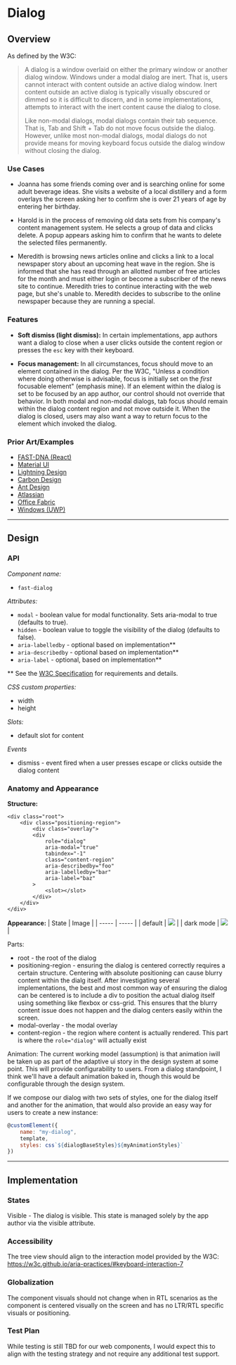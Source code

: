 # Dialog

## Overview

As defined by the W3C:
> A dialog is a window overlaid on either the primary window or another dialog window. Windows under a modal dialog are inert. That is, users cannot interact with content outside an active dialog window. Inert content outside an active dialog is typically visually obscured or dimmed so it is difficult to discern, and in some implementations, attempts to interact with the inert content cause the dialog to close.
>
> Like non-modal dialogs, modal dialogs contain their tab sequence. That is, Tab and Shift + Tab do not move focus outside the dialog. However, unlike most non-modal dialogs, modal dialogs do not provide means for moving keyboard focus outside the dialog window without closing the dialog.

### Use Cases

- Joanna has some friends coming over and is searching online for some adult beverage ideas. She visits a website of a local distillery and a form overlays the screen asking her to confirm she is over 21 years of age by entering her birthday.

- Harold is in the process of removing old data sets from his company's content management system. He selects a group of data and clicks delete. A popup appears asking him to confirm that he wants to delete the selected files permanently.

- Meredith is browsing news articles online and clicks a link to a local newspaper story about an upcoming heat wave in the region. She is informed that she has read through an allotted number of free articles for the month and must either login or become a subscriber of the news site to continue. Meredith tries to continue interacting with the web page, but she's unable to. Meredith decides to subscribe to the online newspaper because they are running a special.

### Features

- **Soft dismiss (light dismiss):** In certain implementations, app authors want a dialog to close when a user clicks outside the content region or presses the `esc` key with their keyboard.

- **Focus management:** In all circumstances, focus should move to an element contained in the dialog. Per the W3C, "Unless a condition where doing otherwise is advisable, focus is initially set on the *first* focusable element" (emphasis mine). If an element within the dialog is set to be focused by an app author, our control should not override that behavior. In both modal and non-modal dialogs, tab focus should remain within the dialog content region and not move outside it. When the dialog is closed, users may also want a way to return focus to the element which invoked the dialog.

### Prior Art/Examples
- [FAST-DNA (React)](https://explore.fast.design/components/dialog)
- [Material UI](https://material-ui.com/components/dialogs/)
- [Lightning Design](https://www.lightningdesignsystem.com/components/modals/)
- [Carbon Design](https://www.carbondesignsystem.com/components/modal/code/)
- [Ant Design](https://ant.design/components/modal/)
- [Atlassian](https://atlaskit.atlassian.com/packages/core/modal-dialog)
- [Office Fabric](https://developer.microsoft.com/en-us/fabric#/controls/web/dialog)
- [Windows (UWP)](https://docs.microsoft.com/en-us/windows/uwp/design/controls-and-patterns/dialogs-and-flyouts/dialogs)

---

## Design

### API

*Component name:*
- `fast-dialog`

*Attributes:*
- `modal` - boolean value for modal functionality. Sets aria-modal to true (defaults to true).
- `hidden` - boolean value to toggle the visibility of the dialog (defaults to false).
- `aria-labelledby` - optional based on implementation**
- `aria-describedby` - optional based on implementation**
- `aria-label` - optional, based on implementation**

** See the [W3C Specification](https://w3c.github.io/aria-practices/#dialog_roles_states_props) for requirements and details.

*CSS custom properties:*
- width
- height

*Slots:*
- default slot for content

*Events*
- dismiss - event fired when a user presses escape or clicks outside the dialog content

### Anatomy and Appearance
**Structure:**
```
<div class="root">
    <div class="positioning-region">
        <div class="overlay">
        <div
            role="dialog"
            aria-modal="true"
            tabindex="-1"
            class="content-region"
            aria-describedby="foo"
            aria-labelledby="bar"
            aria-label="baz"
        >
            <slot></slot>
        </div>
    </div>
</div>
```

**Appearance:**
| State | Image |
| ----- | ----- |
| default | ![](./images/dialog.png) |
| dark mode | ![](./images/dialog-dark.png) |

Parts:
- root - the root of the dialog
- positioning-region - ensuring the dialog is centered correctly requires a certain structure. Centering with absolute positioning can cause blurry content within the dialg itself. After investigating several implementations, the best and most common way of ensuring the dialog can be centered is to include a div to position the actual dialog itself using something like flexbox or css-grid. This ensures that the blurry content issue does not happen and the dialog centers easily within the screen.
- modal-overlay - the modal overlay
- content-region - the region where content is actually rendered. This part is where the `role="dialog"` will actually exist

Animation:
The current working model (assumption) is that animation iwill be taken up as part of the adaptive ui story in the design system at some point. This will provide configurability to users. From a dialog standpoint, I think we'll have a default animation baked in, though this would be configurable through the design system.

If we compose our dialog with two sets of styles, one for the dialog itself and another for the animation, that would also provide an easy way for users to create a new instance:

```js
@customElement({
    name: "my-dialog",
    template,
    styles: css`${dialogBaseStyles}${myAnimationStyles}`
})
```
---

## Implementation

### States

Visible - The dialog is visible. This state is managed solely by the app author via the visible attribute.

### Accessibility

The tree view should align to the interaction model provided by the W3C: https://w3c.github.io/aria-practices/#keyboard-interaction-7

### Globalization

The component visuals should not change when in RTL scenarios as the component is centered visually on the screen and has no LTR/RTL specific visuals or positioning.

### Test Plan

While testing is still TBD for our web components, I would expect this to align with the testing strategy and not require any additional test support.
